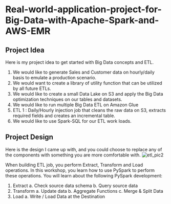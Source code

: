 # Real-world-application-project-for-Big-Data-with-Apache-Spark-and-AWS-EMR

## Project Idea
Here is my project idea to get started with Big Data concepts and ETL.

1.	We would like to generate Sales and Customer data on hourly/daily basis to emulate a production scenario.
2.	We would want to create a library of utility function that can be utilized by all future ETLs.
3.	We would like to create a small Data Lake on S3 and apply the Big Data optimization techniques on our tables and datasets.
4.	We would like to run multiple Big Data ETL on Amazon Glue
1.	ETL 1 : Daily/Hourly injection job that cleans the raw data on S3, extracts required fields and creates an incremental table.
5.	We would like to use Spark-SQL for our ETL work loads.

## Project Design
Here is the design I came up with, and you could choose to replace any of the components with something you are more comfortable with.
![etl_pic2](https://user-images.githubusercontent.com/34807427/156143294-f5b6ce55-f139-4d0c-86dd-3214487f49eb.jpg)

When building ETL job, you perform Extract, Transform and Load operations. In this workshop, you learn how to use PySpark to perform these operations. You will learn about the following PySpark development:
1.	Extract
a. Check source data schema
b. Query source data
2.	Transform
a. Update data
b. Aggregate Functions
c. Merge & Split Data
3.	Load
a. Write / Load Data at the Destination
